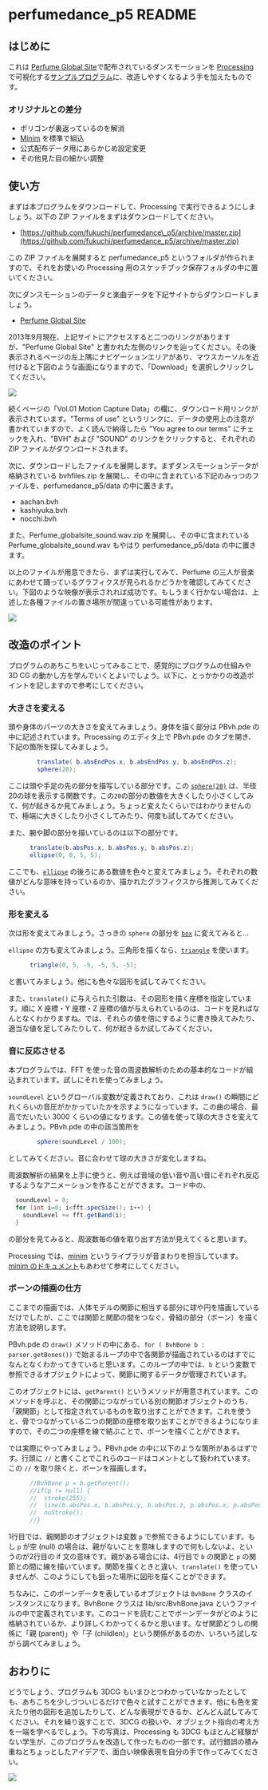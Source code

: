 # perfumedance\_p5 README
## はじめに

これは [Perfume Global Site](http://www.perfume-global.com/)で配布されているダンスモーションを [Processing](http://processing.org/) で可視化する[サンプルプログラム](https://github.com/perfume-dev/example-processing)に、改造しやすくなるよう手を加えたものです。

### オリジナルとの差分

- ポリゴンが裏返っているのを解消
- [Minim](http://code.compartmental.net/tools/minim/) を標準で組込
- 公式配布データ用にあらかじめ設定変更
- その他見た目の細かい調整

## 使い方

まずは本プログラムをダウンロードして、Processing で実行できるようにしましょう。以下の ZIP ファイルをまずはダウンロードしてください。

- [https://github.com/fukuchi/perfumedance\_p5/archive/master.zip](https://github.com/fukuchi/perfumedance_p5/archive/master.zip)

この ZIP ファイルを展開すると perfumedance\_p5 というフォルダが作られますので、それをお使いの Processing 用のスケッチブック保存フォルダの中に置いてください。

次にダンスモーションのデータと楽曲データを下記サイトからダウンロードしましょう。

- [Perfume Global Site](http://www.perfume-global.com/)

2013年9月現在、上記サイトにアクセスすると二つのリンクがありますが、"Perfume Global Site" と書かれた左側のリンクを辿ってください。その後表示されるページの左上隅にナビゲーションエリアがあり、マウスカーソルを近付けると下図のような画面になりますので、「Download」を選択しクリックしてください。

![](perfume_global_site.png)

続くページの「Vol.01 Motion Capture Data」の欄に、ダウンロード用リンクが表示されています。"Terms of use" というリンクに、データの使用上の注意が書かれていますので、よく読んで納得したら "You agree to our terms" にチェックを入れ、"BVH" および "SOUND" のリンクをクリックすると、それぞれの ZIP ファイルがダウンロードされます。

次に、ダウンロードしたファイルを展開します。まずダンスモーションデータが格納されている bvhfiles.zip を展開し、その中に含まれている下記のみっつのファイルを、perfumedance\_p5/data の中に置きます。

- aachan.bvh
- kashiyuka.bvh
- nocchi.bvh

また、Perfume\_globalsite\_sound.wav.zip を展開し、その中に含まれている Perfume\_globalsite\_sound.wav もやはり perfumedance\_p5/data の中に置きます。

以上のファイルが用意できたら、まずは実行してみて、Perfume の三人が音楽にあわせて踊っているグラフィクスが見られるかどうかを確認してみてください。下図のような映像が表示されれば成功です。もしうまく行かない場合は、上述した各種ファイルの置き場所が間違っている可能性があります。

![](screenshot.jpg)

## 改造のポイント

プログラムのあちこちをいじってみることで、感覚的にプログラムの仕組みや 3D CG の動かし方を学んでいくとよいでしょう。以下に、とっかかりの改造ポイントを記しますので参考にしてください。

### 大きさを変える

頭や身体のパーツの大きさを変えてみましょう。身体を描く部分は PBvh.pde の中に記述されています。Processing のエディタ上で PBvh.pde のタブを開き、下記の箇所を探してみましょう。

```java
        translate( b.absEndPos.x, b.absEndPos.y, b.absEndPos.z);
        sphere(20);
```

ここは頭や手足の先の部分を描写している部分です。この [`sphere(20)`](http://processing.org/reference/sphere_.html) は、半径20の球を表示する関数です。この`20`の部分の数値を大きくしたり小さくしてみて、何が起きるか見てみましょう。ちょっと変えたくらいではわかりませんので、極端に大きくしたり小さくしてみたり、何度も試してみてください。

また、腕や脚の部分を描いているのは以下の部分です。

```java
      translate(b.absPos.x, b.absPos.y, b.absPos.z);
      ellipse(0, 0, 5, 5);
```

ここでも、[`ellipse`](http://processing.org/reference/ellipse_.html) の後ろにある数値を色々と変えてみましょう。それぞれの数値がどんな意味を持っているのか、描かれたグラフィクスから推測してみてください。

### 形を変える

次は形を変えてみましょう。さっきの `sphere` の部分を [`box`](http://processing.org/reference/box_.html) に変えてみると…

`ellipse` の方も変えてみましょう。三角形を描くなら、[`triangle`](http://processing.org/reference/triangle_.html) を使います。

```java
      triangle(0, 5, -5, -5, 5, -5);
```

と書いてみましょう。他にも色々な図形を試してみてください。

また、`translate()` に与えられた引数は、その図形を描く座標を指定しています。順に X 座標・Y 座標・Z 座標の値が与えられているのは、コードを見ればなんとなくわかりますね。では、それらの値を倍にするように書き換えてみたり、適当な値を足してみたりして、何が起きるか試してみてください。

### 音に反応させる

本プログラムでは、FFT を使った音の周波数解析のための基本的なコードが組込まれています。試しにそれを使ってみましょう。

`soundLevel` というグローバル変数が定義されており、これは `draw()` の瞬間にどれくらいの音圧がかかっていたかを示すようになっています。この曲の場合、最高でだいたい 3000 くらいの値になります。この値を使って球の大きさを変えてみましょう。PBvh.pde の中の該当箇所を

```java
        sphere(soundLevel / 100);
```

としてみてください。音に合わせて球の大きさが変化しますね。

周波数解析の結果を上手に使うと、例えば音域の低い音や高い音にそれぞれ反応するようなアニメーションを作ることができます。コード中の、

```java
  soundLevel = 0;
  for (int i=0; i<fft.specSize(); i++) {
    soundLevel += fft.getBand(i);
  }
```

の部分を見てみると、周波数毎の値を取り出す方法が見えてくると思います。

Processing では、[minim](http://code.compartmental.net/tools/minim/) というライブラリが音まわりを担当しています。[minim のドキュメント](http://code.compartmental.net/tools/minim/manual-fft/)もあわせて参考にしてください。

### ボーンの描画の仕方

ここまでの描画では、人体モデルの関節に相当する部分に球や円を描画しているだけでしたが、ここでは関節と関節の間をつなぐ、骨組の部分（ボーン）を描く方法を説明します。

PBvh.pde の `draw()` メソッドの中にある、`for ( BvhBone b : parser.getBones())` で始まるループの中で各関節が描画されているのはすでになんとなくわかってきていると思います。このループの中では、`b` という変数で参照できるオブジェクトによって、関節に関するデータが管理されています。

このオブジェクトには、`getParent()` というメソッドが用意されています。このメソッドを呼ぶと、その関節につながっている別の関節オブジェクトのうち、「親関節」として指定されているものを取り出すことができます。これを使うと、骨でつながっている二つの関節の座標を取り出すことができるようになりますので、その二つの座標を線で結ぶことで、ボーンを描くことができます。

では実際にやってみましょう。PBvh.pde の中に以下のような箇所があるはずです。行頭に `//` と書くことでこれらのコードはコメントとして扱われています。この `//` を取り除くと、ボーンを描画します。

```java
      //BvhBone p = b.getParent();
      //if(p != null) {
      //  stroke(255);
      //  line(b.absPos.x, b.absPos.y, b.absPos.z, p.absPos.x, p.absPos.y, p.absPos.z);
      //  noStroke();
      //}
```

1行目では、親関節のオブジェクトは変数 `p` で参照できるようにしています。もし `p` が空 (null) の場合は、親がないことを意味しますので何もしないよ、というのが2行目の if 文の意味です。親がある場合には、4行目で `b` の関節と `p` の関節との間に線を描いています。関節を描くときと違い、`translate()` を使っていませんが、このようにしても狙った場所に図形を描くことができます。

ちなみに、このボーンデータを表しているオブジェクトは `BvhBone` クラスのインスタンスになります。BvhBone クラスは lib/src/BvhBone.java というファイルの中で定義されています。このコードを読むことでボーンデータがどのように格納されているか、より詳しくわかってくるかと思います。なぜ関節どうしの関係に「親 (parent)」や「子 (childlen)」という関係があるのか、いろいろ試しながら調べてみましょう。

## おわりに

どうでしょう、プログラムも 3DCG もいまひとつわかっていなかったとしても、あちこちを少しづついじるだけで色々と試すことができます。他にも色を変えたり他の図形を追加したりして、どんな表現ができるか、どんどん試してみてください。それを繰り返すことで、3DCG の扱いや、オブジェクト指向の考え方を一端を学べるでしょう。下の写真は、Processing も 3DCG もほとんど経験がない学生が、このプログラムを改造して作ったものの一部です。試行錯誤の積み重ねとちょっとしたアイデアで、面白い映像表現を自分の手で作ってみてください。

![](samples.jpg)
